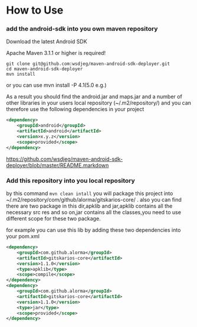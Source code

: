 # How to Use

### add the android-sdk into you own maven repository

Download the latest Android SDK

Apache Maven 3.1.1 or higher is required!


```shell
git clone git@github.com:wsdjeg/maven-android-sdk-deployer.git
cd maven-android-sdk-deployer
mvn install
```
or you can use mvn install -P 4.1(5.0 e.g.)

As a result you should find the android.jar and maps.jar and a number of other libraries in your users local repository (~/.m2/repository/) and you can therefore use the following dependencies in your project

```xml
<dependency>
    <groupId>android</groupId>
    <artifactId>android</artifactId>
    <version>x.y.z</version>
    <scope>provided</scope>
</dependency>
```

https://github.com/wsdjeg/maven-android-sdk-deployer/blob/master/README.markdown


### Add this repository into you local repository

by this command `mvn clean intall` you will package this project into ~/.m2/repository/com/github/alorma/gitskarios-core/ . also you can find there are two package in this dir,apklib and jar,apklib contains all the necessary src res and so on,jar contains all the classes,you  need to use different scope for these two package.

for example you can use this lib by adding these two dependencies into your pom.xml

```xml
<dependency>
    <groupId>com.github.alorma</groupId>
    <artifactId>gitskarios-core</artifactId>
    <version>1.1.0</version>
    <type>apklib</type>
    <scope>compile</scope>
</dependency>
<dependency>
    <groupId>com.github.alorma</groupId>
    <artifactId>gitskarios-core</artifactId>
    <version>1.1.0</version>
    <type>jar</type>
    <scope>provided</scope>
</dependency>
```
